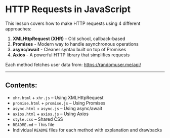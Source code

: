 # HTTP Requests in JavaScript

This lesson covers how to make HTTP requests using 4 different approaches:

1. **XMLHttpRequest (XHR)** - Old school, callback-based
2. **Promises** - Modern way to handle asynchronous operations
3. **async/await** - Cleaner syntax built on top of Promises
4. **Axios** - A powerful HTTP library that simplifies requests

Each method fetches user data from: https://randomuser.me/api/

---

## Contents:
- `xhr.html` + `xhr.js` – Using XMLHttpRequest
- `promise.html` + `promise.js` – Using Promises
- `async.html` + `async.js` – Using async/await
- `axios.html` + `axios.js` – Using Axios
- `style.css` – Shared CSS
- `README.md` – This file
- Individual `README` files for each method with explanation and drawbacks